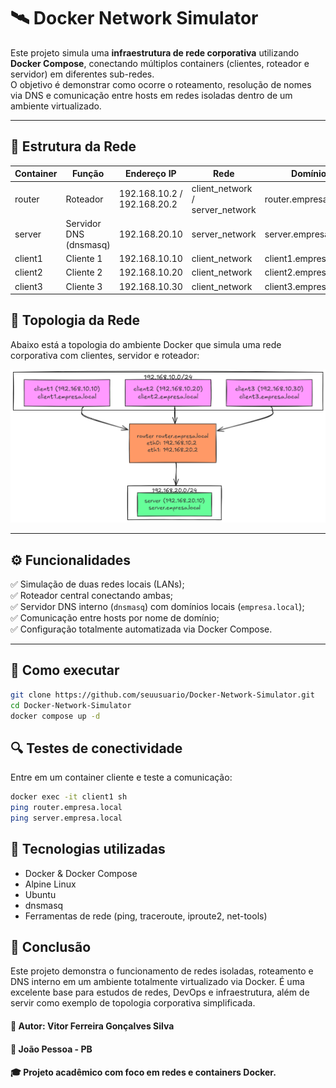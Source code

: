 # 🛰️ Docker Network Simulator

Este projeto simula uma **infraestrutura de rede corporativa** utilizando **Docker Compose**, conectando múltiplos containers (clientes, roteador e servidor) em diferentes sub-redes.  
O objetivo é demonstrar como ocorre o roteamento, resolução de nomes via DNS e comunicação entre hosts em redes isoladas dentro de um ambiente virtualizado.

---

## 🧱 Estrutura da Rede

| Container | Função | Endereço IP | Rede | Domínio |
|------------|--------|--------------|-------|----------|
| router     | Roteador | 192.168.10.2 / 192.168.20.2 | client_network / server_network | router.empresa.local |
| server     | Servidor DNS (dnsmasq) | 192.168.20.10 | server_network | server.empresa.local |
| client1    | Cliente 1 | 192.168.10.10 | client_network | client1.empresa.local |
| client2    | Cliente 2 | 192.168.10.20 | client_network | client2.empresa.local |
| client3    | Cliente 3 | 192.168.10.30 | client_network | client3.empresa.local |

## 🧩 Topologia da Rede

Abaixo está a topologia do ambiente Docker que simula uma rede corporativa com clientes, servidor e roteador:

![Topologia da Rede](./diagram.png)

---

## ⚙️ Funcionalidades

✅ Simulação de duas redes locais (LANs);  
✅ Roteador central conectando ambas;  
✅ Servidor DNS interno (`dnsmasq`) com domínios locais (`empresa.local`);  
✅ Comunicação entre hosts por nome de domínio;  
✅ Configuração totalmente automatizada via Docker Compose.

---

## 🚀 Como executar

```bash
git clone https://github.com/seuusuario/Docker-Network-Simulator.git
cd Docker-Network-Simulator
docker compose up -d
````

## 🔍 Testes de conectividade

Entre em um container cliente e teste a comunicação:

````bash
docker exec -it client1 sh
ping router.empresa.local
ping server.empresa.local
````

## 🧰 Tecnologias utilizadas

- Docker & Docker Compose
- Alpine Linux
- Ubuntu
- dnsmasq
- Ferramentas de rede (ping, traceroute, iproute2, net-tools)

## 💬 Conclusão

Este projeto demonstra o funcionamento de redes isoladas, roteamento e DNS interno em um ambiente totalmente virtualizado via Docker.
É uma excelente base para estudos de redes, DevOps e infraestrutura, além de servir como exemplo de topologia corporativa simplificada.


#### 📘 Autor: Vitor Ferreira Gonçalves Silva
#### 📍 João Pessoa - PB
#### 🎓 Projeto acadêmico com foco em redes e containers Docker.
